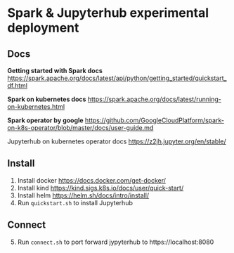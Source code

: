 # Spark & Jupyterhub experimental deployment

## Docs
**Getting started with Spark docs**
https://spark.apache.org/docs/latest/api/python/getting_started/quickstart_df.html

**Spark on kubernetes docs**
https://spark.apache.org/docs/latest/running-on-kubernetes.html

**Spark operator by google**
https://github.com/GoogleCloudPlatform/spark-on-k8s-operator/blob/master/docs/user-guide.md

Jupyterhub on kubernetes operator docs
https://z2jh.jupyter.org/en/stable/

## Install
1. Install docker
https://docs.docker.com/get-docker/
2. Install kind
https://kind.sigs.k8s.io/docs/user/quick-start/
3. Install helm
https://helm.sh/docs/intro/install/
4. Run `quickstart.sh` to install Jupyterhub

## Connect
5. Run `connect.sh` to port forward jypyterhub to https://localhost:8080
